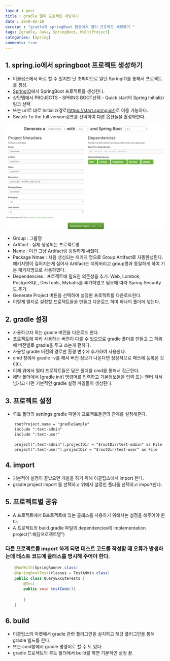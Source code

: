 ```yaml
---
layout : post
title : gradle 멀티 프로젝트 세팅하기 
date : 2019-02-10
excerpt : "gradle과 springBoot 환경에서 멀티 프로젝트 세팅하기 "
tags: [gradle, Java, SpringBoot, MultiProject]
categories: [Spring]
comments: true
---
```


## 1. spring.io에서 springboot 프로젝트 생성하기 

- 이클립스에서 바로 할 수 있지만 난 초짜이므로 일단 SpringIO를 통해서 프로젝트를 생성. 
- [SpringIO](http://spring.io/)에서 SpringBoot 프로젝트를 생성한다. 
- 상단탭에서 PROJECTS - SPRING BOOT선택 - Quick start의 Spring Initializr 링크 선택 
- 또는 url로 바로 Initializr경로[(https://start.spring.io/)](https://start.spring.io/)로 이동 가능하다. 
- Switch To the full version링크를 선택하여 다른 옵션들을 활성화한다. 


<img src="/static/img/springBootProject/springIo.png">


- Group : 그룹명
- Artifact : 실제 생성되는 프로젝트명
- Name : 이건 그냥 Artifact랑 동일하게 써줬다.
- Package Nmae : 처음 생성되는 패키지 명으로 Group.Artifact로 자동완성된다. 패키지명이 길어지는게 싫어서 
  Artifact는 지워버리고 group명과 동일하게 하여 기본 패키지명으로 사용하였다.
- Dependencies : 프로젝트에 필요한 의존성을 추가. Web, Lombok, PostgreSQL, DevTools, Mybatis를 추가하였고 필요에 따라 Spring Security도 추가. 
- Generate Project 버튼을 선택하여 설정한 프로젝트를 다운로드한다. 
- 이렇게 멀티로 설정할 프로젝트들을 만들고 다운로드 하여 하나의 폴더에 넣는다. 

## 2. gradle 설정 

- 사용하고자 하는 gradle 버전을 다운로드 한다. 
- 프로젝트에 따라 사용하는 버전이 다를 수 있으므로 gradle 폴더를 만들고 그 하위에 버전별로 gradle을 두고 쓰는게 편하다. 
- 사용할 gradle 버전의 경로만 환경 변수에 추가하여 사용한다. 
- cmd 창에서  gradle -v를 해서 버전 정보가 나온다면 정상적으로 패쓰에 등록된 것이다. 
- 이제 위에서 멀티 프로젝트들은 담은 폴더를 cmd를 통해서 접근한다. 
- 해당 폴더에서 [gradle init] 명령어를 입력하고 기본정보들을 입력 또는 엔터 쳐서 넘기고 나면 기본적인 gradle 설정 파일들이 생성된다. 

## 3. 프로젝트 설정  

- 루트 폴더의 settings.gradle 파일에 프로젝트들관의 관계를 설정해준다. 
~~~ grooby
    rootProject.name = "gradleSample"
    include ":test-admin"
    include ":test-user"

    project(":test-admin").projectDir = "$rootDir/test-admin" as File
    project(":test-user").projectDir = "$rootDir/test-user" as File
~~~

## 4. import 

- 기본적이 설정이 끝났으면 개발을 하기 위해 이클립스에서 import 한다.
- gradle project import 를 선택하고 위에서 설정한 폴더를 선택하고 import한다. 

## 5. 프로젝트별 공유 

- A 프로젝트에서 B프로젝트에 있는 클래스를 사용하기 위해서는 설정을 해주어야 한다. 
- A 프로젝트의 build.gradle 파일의 dependencies에 implementation project(":해당프로젝트명")
### 다른 프로젝트를 import 하게 되면 테스트 코드를 작성할 때 오류가 발생하는데 테스트 코드에 클래스를 명시해 주어야 한다. 

~~~ java
    @RunWith(SpringRunner.class)
    @SpringBootTest(classes = TestAdmin.class)
    public class QueryExcuteTests {
        @Test 
        public void testCode(){

        }
    }
~~~

## 6. build

- 이클립스의 마켓에서 gradle 관련 플러그인을 설치하고 해당 플러그인을 통해 gradle 빌드를 한다. 
- 또는 cmd창에서 gradle 명령어로 할 수 도 있다. 
- gradle 프로젝트의 루트 폴더에서 build를 하면 기본적인 설정 끝. 




